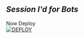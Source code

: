 ## *Session I'd for Bots*

Now Deploy
    <br>
<a href='https://dashboard.heroku.com/new?template=https://github.com/caseyweb/Caseyrhodes-MD-session-id-generator)' target="_blank"><img alt='DEPLOY' src='https://img.shields.io/badge/-DEPLOY-black?style=for-the-badge&logo=heroku&logoColor=white'/>

